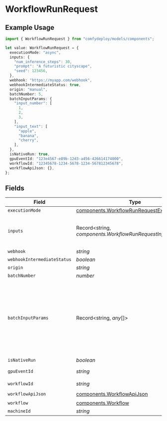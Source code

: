 # WorkflowRunRequest

## Example Usage

```typescript
import { WorkflowRunRequest } from "comfydeploy/models/components";

let value: WorkflowRunRequest = {
  executionMode: "async",
  inputs: {
    "num_inference_steps": 30,
    "prompt": "A futuristic cityscape",
    "seed": 123456,
  },
  webhook: "https://myapp.com/webhook",
  webhookIntermediateStatus: true,
  origin: "manual",
  batchNumber: 5,
  batchInputParams: {
    "input_number": [
      1,
      2,
      3,
    ],
    "input_text": [
      "apple",
      "banana",
      "cherry",
    ],
  },
  isNativeRun: true,
  gpuEventId: "123e4567-e89b-12d3-a456-426614174000",
  workflowId: "12345678-1234-5678-1234-567812345678",
  workflowApiJson: {},
};
```

## Fields

| Field                                                                                                    | Type                                                                                                     | Required                                                                                                 | Description                                                                                              | Example                                                                                                  |
| -------------------------------------------------------------------------------------------------------- | -------------------------------------------------------------------------------------------------------- | -------------------------------------------------------------------------------------------------------- | -------------------------------------------------------------------------------------------------------- | -------------------------------------------------------------------------------------------------------- |
| `executionMode`                                                                                          | [components.WorkflowRunRequestExecutionMode](../../models/components/workflowrunrequestexecutionmode.md) | :heavy_minus_sign:                                                                                       | N/A                                                                                                      | async                                                                                                    |
| `inputs`                                                                                                 | Record<string, *components.WorkflowRunRequestInputs*>                                                    | :heavy_minus_sign:                                                                                       | N/A                                                                                                      | {<br/>"prompt": "A beautiful landscape",<br/>"seed": 42<br/>}                                            |
| `webhook`                                                                                                | *string*                                                                                                 | :heavy_minus_sign:                                                                                       | N/A                                                                                                      | https://example.com/webhook                                                                              |
| `webhookIntermediateStatus`                                                                              | *boolean*                                                                                                | :heavy_minus_sign:                                                                                       | N/A                                                                                                      | true                                                                                                     |
| `origin`                                                                                                 | *string*                                                                                                 | :heavy_minus_sign:                                                                                       | N/A                                                                                                      | manual                                                                                                   |
| `batchNumber`                                                                                            | *number*                                                                                                 | :heavy_minus_sign:                                                                                       | N/A                                                                                                      | 5                                                                                                        |
| `batchInputParams`                                                                                       | Record<string, *any*[]>                                                                                  | :heavy_minus_sign:                                                                                       | Optional dictionary of batch input parameters. Keys are input names, values are lists of inputs.         | {<br/>"input_number": [<br/>1,<br/>2,<br/>3<br/>],<br/>"input_text": [<br/>"apple",<br/>"banana",<br/>"cherry"<br/>]<br/>} |
| `isNativeRun`                                                                                            | *boolean*                                                                                                | :heavy_minus_sign:                                                                                       | N/A                                                                                                      | true                                                                                                     |
| `gpuEventId`                                                                                             | *string*                                                                                                 | :heavy_minus_sign:                                                                                       | N/A                                                                                                      | 123e4567-e89b-12d3-a456-426614174000                                                                     |
| `workflowId`                                                                                             | *string*                                                                                                 | :heavy_check_mark:                                                                                       | N/A                                                                                                      |                                                                                                          |
| `workflowApiJson`                                                                                        | [components.WorkflowApiJson](../../models/components/workflowapijson.md)                                 | :heavy_check_mark:                                                                                       | N/A                                                                                                      |                                                                                                          |
| `workflow`                                                                                               | [components.Workflow](../../models/components/workflow.md)                                               | :heavy_minus_sign:                                                                                       | N/A                                                                                                      |                                                                                                          |
| `machineId`                                                                                              | *string*                                                                                                 | :heavy_minus_sign:                                                                                       | N/A                                                                                                      |                                                                                                          |